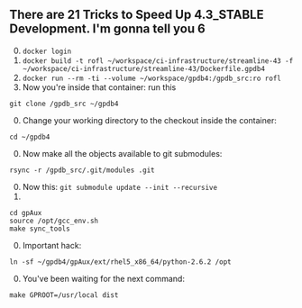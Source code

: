 ## There are 21 Tricks to Speed Up 4.3_STABLE Development. I'm gonna tell you 6 ##

0. `docker login`
0. `docker build -t rofl ~/workspace/ci-infrastructure/streamline-43 -f ~/workspace/ci-infrastructure/streamline-43/Dockerfile.gpdb4`
0. `docker run --rm -ti --volume ~/workspace/gpdb4:/gpdb_src:ro rofl`
0. Now you're inside that container: run this
```
git clone /gpdb_src ~/gpdb4
```
0. Change your working directory to the checkout inside the container:
```
cd ~/gpdb4
```
0. Now make all the objects available to git submodules:
```
rsync -r /gpdb_src/.git/modules .git
```
0. Now this: `git submodule update --init --recursive`
0.
```
cd gpAux
source /opt/gcc_env.sh
make sync_tools
```
0. Important hack:
```
ln -sf ~/gpdb4/gpAux/ext/rhel5_x86_64/python-2.6.2 /opt
```
0. You've been waiting for the next command:
```
make GPROOT=/usr/local dist
```
